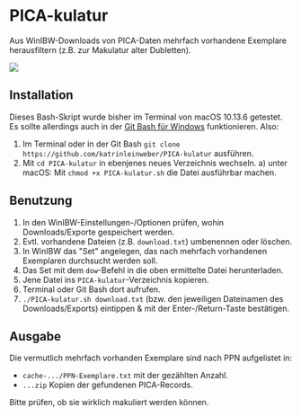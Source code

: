 # PICA-kulatur

Aus WinIBW-Downloads von PICA-Daten mehrfach vorhandene Exemplare herausfiltern (z.B. zur Makulatur alter Dubletten).

![](PICA-kulatur.gif)

## Installation

Dieses Bash-Skript wurde bisher im Terminal von macOS 10.13.6 getestet.
Es sollte allerdings auch in der [Git Bash für Windows](https://github.com/git-for-windows/git/releases/download/v2.19.2.windows.1/Git-2.19.2-64-bit.exe)
funktionieren. Also:

1. Im Terminal oder in der Git Bash `git clone https://github.com/katrinleinweber/PICA-kulatur` ausführen.
1. Mit `cd PICA-kulatur` in ebenjenes neues Verzeichnis wechseln.
    a) unter macOS: Mit `chmod +x PICA-kulatur.sh` die Datei ausführbar machen.

## Benutzung

1. In den WinIBW-Einstellungen-/Optionen prüfen, wohin Downloads/Exporte gespeichert werden.
1. Evtl. vorhandene Dateien (z.B. `download.txt`) umbenennen oder löschen.
1. In WinIBW das "Set" angelegen, das nach mehrfach vorhandenen Exemplaren durchsucht werden soll.
1. Das Set mit dem `dow`-Befehl in die oben ermittelte Datei herunterladen.
1. Jene Datei ins `PICA-kulatur`-Verzeichnis kopieren.
1. Terminal oder Git Bash dort aufrufen.
1. `./PICA-kulatur.sh download.txt` (bzw. den jeweiligen Dateinamen des Downloads/Exports) eintippen & mit der Enter-/Return-Taste bestätigen.

## Ausgabe

Die vermutlich mehrfach vorhanden Exemplare sind nach PPN aufgelistet in:

- `cache-.../PPN-Exemplare.txt` mit der gezählten Anzahl.
- `...zip` Kopien der gefundenen PICA-Records.

Bitte prüfen, ob sie wirklich makuliert werden können.

